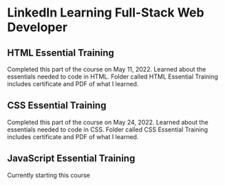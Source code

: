 # LinkedIn Learning Full-Stack Web Developer 

## HTML Essential Training
Completed this part of the course on May 11, 2022. Learned about the essentials needed to code in HTML. 
Folder called HTML Essential Training includes certificate and PDF of what I learned.

## CSS Essential Training
Completed this part of the course on May 24, 2022. Learned about the essentials needed to code in CSS.
Folder called CSS Essential Training includes certificate and PDF of what I learned.

## JavaScript Essential Training
Currently starting this course
